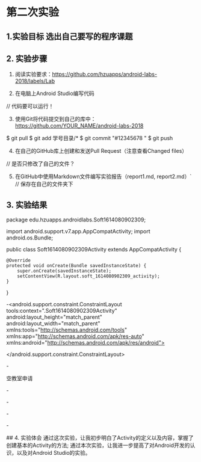 # 第二次实验
## 1.实验目标 选出自己要写的程序课题
## 2. 实验步骤
1. 阅读实验要求：https://github.com/hzuapps/android-labs-2018/labels/Lab   

2. 在电脑上Android Studio编写代码  
 
// 代码要可以运行！

3. 使用Git将代码提交到自己的库中：https://github.com/YOUR_NAME/android-labs-2018   

$ git pull
$ git add 学号目录/*
$ git commit "#12345678 "
$ git push
   
4. 在自己的GitHub库上创建和发送Pull Request（注意查看Changed files）  
  
// 是否只修改了自己的文件？
  
5. 在GitHub中使用Markdown文件编写实验报告（report1.md, report2.md）`  
// 保存在自己的文件夹下

 


## 3. 实验结果
package edu.hzuapps.androidlabs.Soft1614080902309;

import android.support.v7.app.AppCompatActivity;
import android.os.Bundle;

public class Soft1614080902309Activity extends AppCompatActivity {

    @Override
    protected void onCreate(Bundle savedInstanceState) {
        super.onCreate(savedInstanceState);
        setContentView(R.layout.soft_1614080902309_activity);
    }
}





<?xml version="1.0" encoding="UTF-8"?>

-<android.support.constraint.ConstraintLayout tools:context=".Soft1614080902309Activity" android:layout_height="match_parent" android:layout_width="match_parent" xmlns:tools="http://schemas.android.com/tools" xmlns:app="http://schemas.android.com/apk/res-auto" xmlns:android="http://schemas.android.com/apk/res/android">

<TextView android:layout_height="wrap_content" android:layout_width="wrap_content" app:layout_constraintTop_toTopOf="parent" app:layout_constraintRight_toRightOf="parent" app:layout_constraintLeft_toLeftOf="parent" app:layout_constraintBottom_toBottomOf="parent" android:text="Hello World!"/>

</android.support.constraint.ConstraintLayout>





<?xml version="1.0"?>

-<resources>

<string name="app_name">空教室申请</string>

</resources>






<?xml version="1.0" encoding="UTF-8"?>

-<manifest package="edu.hzuapps.androidlabs.Soft1614080902309" xmlns:android="http://schemas.android.com/apk/res/android">


-<application android:theme="@style/AppTheme" android:supportsRtl="true" android:roundIcon="@mipmap/ic_launcher_round" android:label="@string/app_name" android:icon="@mipmap/ic_launcher" android:allowBackup="true">


-<activity android:name=".Soft1614080902309Activity">


-<intent-filter>

<action android:name="android.intent.action.MAIN"/>

<category android:name="android.intent.category.LAUNCHER"/>

</intent-filter>

</activity>

</application>

</manifest>
## 4. 实验体会
通过这次实验，让我初步明白了Activity的定义以及内容，掌握了创建基本的Activity的方法;
通过本次实验，让我进一步提高了对Android开发的认识，以及对Android Studio的实验。
